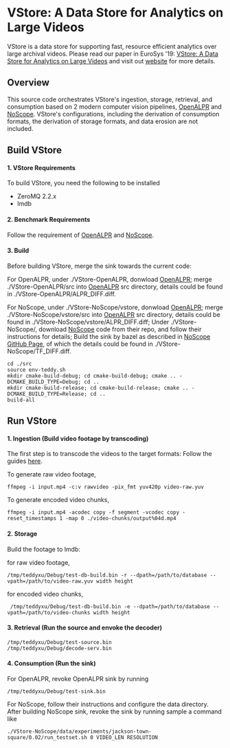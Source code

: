 # VStore: A Data Store for Analytics on Large Videos
VStore is a data store for supporting fast, resource efficient analytics over large archival videos.
Please read our paper in EuroSys '19: [VStore: A Data Store for Analytics on Large Videos](https://web.ics.purdue.edu/~xu944/eurosys19.pdf)
and visit out [website](https://thexsel.github.io/p/vstore/) for more details.

## Overview
This source code orchestrates VStore's ingestion, storage, retrieval, and consumption based on 2 modern computer vision pipelines, [OpenALPR](https://github.com/openalpr/openalpr) and [NoScope](https://github.com/stanford-futuredata/noscope).
VStore's configurations, including the derivation of consumption formats, the derivation of storage formats, and data erosion are not included.

## Build VStore
#### 1. VStore Requirements
To build VStore, you need the following to be installed
* ZeroMQ 2.2.x
* lmdb
#### 2. Benchmark Requirements
Follow the requirement of [OpenALPR](https://github.com/openalpr/openalpr) and [NoScope](https://github.com/stanford-futuredata/noscope).
#### 3. Build
Before building VStore, merge the sink towards the current code:

For OpenALPR, under ./VStore-OpenALPR, donwload [OpenALPR](https://github.com/openalpr/openalpr); merge ./VStore-OpenALPR/src into [OpenALPR](https://github.com/openalpr/openalpr) src directory, details could be found in ./VStore-OpenALPR/ALPR_DIFF.diff.

For NoScope, under ./VStore-NoScope/vstore, donwload [OpenALPR](https://github.com/openalpr/openalpr); merge ./VStore-NoScope/vstore/src into [OpenALPR](https://github.com/openalpr/openalpr) src directory, details could be found in ./VStore-NoScope/vstore/ALPR_DIFF.diff; 
Under ./VStore-NoScope/, download [NoScope](https://github.com/stanford-futuredata/noscope) code from their repo, and follow their instructions for details; 
Build the sink by bazel as described in [NoScope GitHub Page](https://github.com/stanford-futuredata/noscope), of which the details could be found in ./VStore-NoScope/TF_DIFF.diff.
```
cd ./src
source env-teddy.sh
mkdir cmake-build-debug; cd cmake-build-debug; cmake .. -DCMAKE_BUILD_TYPE=Debug; cd ..
mkdir cmake-build-release; cd cmake-build-release; cmake .. -DCMAKE_BUILD_TYPE=Release; cd ..
build-all
```

## Run VStore
#### 1. Ingestion (Build video footage by transcoding)
The first step is to transcode the videos to the target formats: Follow the guides [here](https://gist.github.com/tiantuxu/6dca1b86f5ad5f7386d242f001a1cf08).

To generate raw video footage, 
```
ffmpeg -i input.mp4 -c:v rawvideo -pix_fmt yuv420p video-raw.yuv
```
To generate encoded video chunks, 
```
ffmpeg -i input.mp4 -acodec copy -f segment -vcodec copy -reset_timestamps 1 -map 0 ./video-chunks/output%04d.mp4
```
#### 2. Storage
Build the footage to lmdb:

for raw video footage,
```
/tmp/teddyxu/Debug/test-db-build.bin -r --dpath=/path/to/database --vpath=/path/to/video-raw.yuv width height
```
for encoded video chunks,
```
 /tmp/teddyxu/Debug/test-db-build.bin -e --dpath=/path/to/database --vpath=/path/to/video-chunks width height
``` 
#### 3. Retrieval (Run the source and envoke the decoder)
```
/tmp/teddyxu/Debug/test-source.bin
/tmp/teddyxu/Debug/decode-serv.bin
```
#### 4. Consumption (Run the sink)
For OpenALPR, revoke OpenALPR sink by running
```
/tmp/teddyxu/Debug/test-sink.bin
```

For NoScope, follow their instructions and configure the data directory.
After building NoScope sink, revoke the sink by running sample a command like
```
./VStore-NoScope/data/experiments/jackson-town-square/0.02/run_testset.sh 0 VIDEO_LEN RESOLUTION
```
